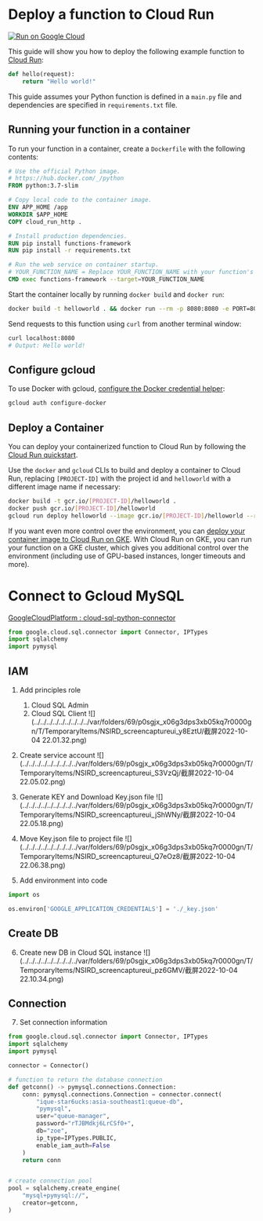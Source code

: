 # Deploy a function to Cloud Run

[![Run on Google Cloud](https://deploy.cloud.run/button.svg)](https://deploy.cloud.run)

This guide will show you how to deploy the following example function to [Cloud Run](https://cloud.google.com/run):

```python
def hello(request):
    return "Hello world!"
```

This guide assumes your Python function is defined in a `main.py` file and dependencies are specified in `requirements.txt` file.

## Running your function in a container

To run your function in a container, create a `Dockerfile` with the following contents:

```Dockerfile
# Use the official Python image.
# https://hub.docker.com/_/python
FROM python:3.7-slim

# Copy local code to the container image.
ENV APP_HOME /app
WORKDIR $APP_HOME
COPY cloud_run_http .

# Install production dependencies.
RUN pip install functions-framework
RUN pip install -r requirements.txt

# Run the web service on container startup.
# YOUR_FUNCTION_NAME = Replace YOUR_FUNCTION_NAME with your function's method name
CMD exec functions-framework --target=YOUR_FUNCTION_NAME
```

Start the container locally by running `docker build` and `docker run`:

```sh
docker build -t helloworld . && docker run --rm -p 8080:8080 -e PORT=8080 helloworld
```

Send requests to this function using `curl` from another terminal window:

```sh
curl localhost:8080
# Output: Hello world!
```

## Configure gcloud

To use Docker with gcloud, [configure the Docker credential helper](https://cloud.google.com/container-registry/docs/advanced-authentication):

```sh
gcloud auth configure-docker
```

## Deploy a Container

You can deploy your containerized function to Cloud Run by following the [Cloud Run quickstart](https://cloud.google.com/run/docs/quickstarts/build-and-deploy).

Use the `docker` and `gcloud` CLIs to build and deploy a container to Cloud Run, replacing `[PROJECT-ID]` with the project id and `helloworld` with a different image name if necessary:

```sh
docker build -t gcr.io/[PROJECT-ID]/helloworld .
docker push gcr.io/[PROJECT-ID]/helloworld
gcloud run deploy helloworld --image gcr.io/[PROJECT-ID]/helloworld --region us-central1
```

If you want even more control over the environment, you can [deploy your container image to Cloud Run on GKE](https://cloud.google.com/run/docs/quickstarts/prebuilt-deploy-gke). With Cloud Run on GKE, you can run your function on a GKE cluster, which gives you additional control over the environment (including use of GPU-based instances, longer timeouts and more).

# Connect to Gcloud MySQL

[GoogleCloudPlatform : cloud-sql-python-connector](https://github.com/GoogleCloudPlatform/cloud-sql-python-connector)

```python
from google.cloud.sql.connector import Connector, IPTypes
import sqlalchemy
import pymysql
```

## IAM

1. Add principles role
   1. Cloud SQL Admin
   2. Cloud SQL Client
![](../../../../../../../../../var/folders/69/p0sgjx_x06g3dps3xb05kq7r0000gn/T/TemporaryItems/NSIRD_screencaptureui_y8EztU/截屏2022-10-04 22.01.32.png)


2. Create service account 
![](../../../../../../../../../var/folders/69/p0sgjx_x06g3dps3xb05kq7r0000gn/T/TemporaryItems/NSIRD_screencaptureui_S3VzQj/截屏2022-10-04 22.05.02.png)


3. Generate KEY and Download Key.json file
![](../../../../../../../../../var/folders/69/p0sgjx_x06g3dps3xb05kq7r0000gn/T/TemporaryItems/NSIRD_screencaptureui_jShWNy/截屏2022-10-04 22.05.18.png)


4. Move Key.json file to project file
![](../../../../../../../../../var/folders/69/p0sgjx_x06g3dps3xb05kq7r0000gn/T/TemporaryItems/NSIRD_screencaptureui_Q7eOz8/截屏2022-10-04 22.06.38.png)


5. Add environment into code
```python
import os

os.environ['GOOGLE_APPLICATION_CREDENTIALS'] = './_key.json'
```

## Create DB 
6. Create new DB in Cloud SQL instance
![](../../../../../../../../../var/folders/69/p0sgjx_x06g3dps3xb05kq7r0000gn/T/TemporaryItems/NSIRD_screencaptureui_pz6GMV/截屏2022-10-04 22.10.34.png)


## Connection
7. Set connection information
```python
from google.cloud.sql.connector import Connector, IPTypes
import sqlalchemy
import pymysql

connector = Connector()

# function to return the database connection
def getconn() -> pymysql.connections.Connection:
    conn: pymysql.connections.Connection = connector.connect(
        "ique-star6ucks:asia-southeast1:queue-db",
        "pymysql",
        user="queue-manager",
        password="rTJBMdkj6LrCSf0+",
        db="zoe",   
        ip_type=IPTypes.PUBLIC,
        enable_iam_auth=False
    )
    return conn


# create connection pool
pool = sqlalchemy.create_engine(
    "mysql+pymysql://",
    creator=getconn,
)
```
